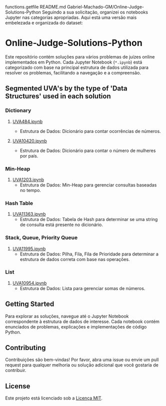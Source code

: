 <plan>
    <step>
        <tool>functions.getfile</tool>
        <parameters>
            <path>README.md</path>
            <repo>Gabriel-Machado-GM/Online-Judge-Solutions-Python</repo>
        </parameters>
    </step>
</plan>Seguindo a sua solicitação, organizei os notebooks Jupyter nas categorias apropriadas. Aqui está uma versão mais embelezada e organizada do dataset:

# Online-Judge-Solutions-Python

Este repositório contém soluções para vários problemas de juízes online implementados em Python. Cada Jupyter Notebook (`*.ipynb`) está categorizado com base na principal estrutura de dados utilizada para resolver os problemas, facilitando a navegação e a compreensão.

## Segmented UVA's by the type of 'Data Structures' used in each solution

### Dictionary
1. [UVA484.ipynb](https://github.com/Gabriel-Machado-GM/Online-Judge-Solutions-Python/blob/0184e6cf342b1f34be23275c2339d19615a21ee5/UVA484.ipynb)
   - Estrutura de Dados: Dicionário para contar ocorrências de números.

2. [UVA10420.ipynb](https://github.com/Gabriel-Machado-GM/Online-Judge-Solutions-Python/blob/0184e6cf342b1f34be23275c2339d19615a21ee5/UVA10420.ipynb)
   - Estrutura de Dados: Dicionário para contar o número de mulheres por país.

### Min-Heap
1. [UVA1203.ipynb](https://github.com/Gabriel-Machado-GM/Online-Judge-Solutions-Python/blob/0184e6cf342b1f34be23275c2339d19615a21ee5/UVA1203.ipynb)
   - Estrutura de Dados: Min-Heap para gerenciar consultas baseadas no tempo.

### Hash Table
1. [UVA11363.ipynb](https://github.com/Gabriel-Machado-GM/Online-Judge-Solutions-Python/blob/0184e6cf342b1f34be23275c2339d19615a21ee5/UVA11363.ipynb)
   - Estrutura de Dados: Tabela de Hash para determinar se uma string de consulta está presente no dicionário.

### Stack, Queue, Priority Queue
1. [UVA11995.ipynb](https://github.com/Gabriel-Machado-GM/Online-Judge-Solutions-Python/blob/0184e6cf342b1f34be23275c2339d19615a21ee5/UVA11995.ipynb)
   - Estrutura de Dados: Pilha, Fila, Fila de Prioridade para determinar a estrutura de dados correta com base nas operações.

### List
1. [UVA10954.ipynb](https://github.com/Gabriel-Machado-GM/Online-Judge-Solutions-Python/blob/24b68ccb0bd1b7765dcc4c062c3df13fd1e0d2c0/10954/UVA_10954.ipynb)
   - Estrutura de Dados: Lista para gerenciar somas de números.

## Getting Started

Para explorar as soluções, navegue até o Jupyter Notebook correspondente à estrutura de dados de interesse. Cada notebook contém enunciados de problemas, explicações e implementações de código Python.

## Contributing

Contribuições são bem-vindas! Por favor, abra uma issue ou envie um pull request para qualquer melhoria ou solução adicional que você gostaria de contribuir.

## License

Este projeto está licenciado sob a [Licença MIT](LICENSE).
